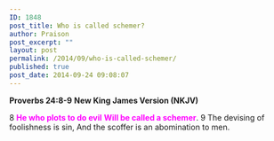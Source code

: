 ```yaml
---
ID: 1848
post_title: Who is called schemer?
author: Praison
post_excerpt: ""
layout: post
permalink: /2014/09/who-is-called-schemer/
published: true
post_date: 2014-09-24 09:08:07
---
```

<strong>Proverbs 24:8-9</strong>
<strong> New King James Version (NKJV)</strong>

8 <span style="color: #ff00ff;"><strong>He who plots to do evil</strong></span>
<span style="color: #ff00ff;"><strong> Will be called a schemer</strong></span>.
9 The devising of foolishness is sin,
And the scoffer is an abomination to men.